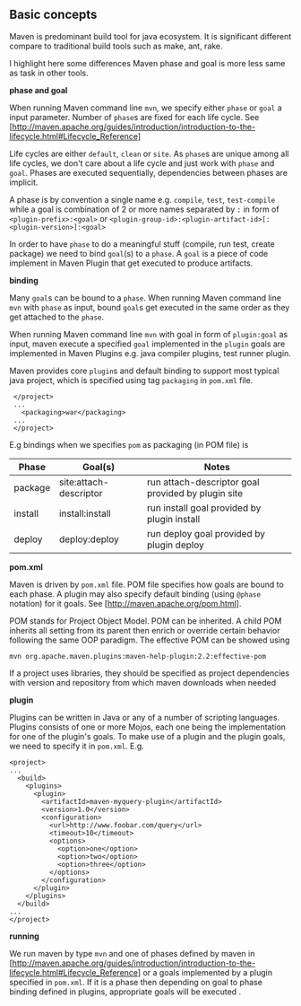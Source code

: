 ## Basic concepts

Maven is predominant build tool for java ecosystem. It is significant different compare to traditional build tools such as make, ant, rake. 

I highlight here some differences Maven phase and goal is more less same as task in other tools. 

**phase and goal**

When running Maven command line `mvn`, we specify either `phase` or `goal` a input parameter. Number of `phase`s are fixed for each life cycle. See [http://maven.apache.org/guides/introduction/introduction-to-the-lifecycle.html#Lifecycle_Reference]

Life cycles are either `default`, `clean` or `site`. As `phase`s are unique among all life cycles, we don't care about a life cycle and just work with `phase` and `goal`. Phases are executed sequentially,  dependencies between phases are implicit.

A phase is by convention a single name e.g. `compile`, `test`, `test-compile` while a goal is combination of 2 or more names separated by `:` in form of  `<plugin-prefix>:<goal>` or `<plugin-group-id>:<plugin-artifact-id>[:<plugin-version>]:<goal>`

In order to have `phase` to do a meaningful stuff (compile, run test,  create package) we need to bind  `goal`(s) to a `phase`. A `goal` is a piece of code implement in Maven Plugin that get executed to produce artifacts. 

**binding**

Many `goal`s can be bound to a `phase`. When running Maven command line `mvn` with `phase` as input, bound `goal`s get executed in the same order as they get attached to the `phase`. 

When running Maven command line `mvn` with goal in form of `plugin:goal` as input, maven execute a specified `goal` implemented in the `plugin` goals are implemented in Maven Plugins e.g. java compiler plugins, test runner plugin.

Maven provides core `plugin`s and default binding to support most typical java project, which is specified using tag `packaging` in `pom.xml` file. 
    
     </project>
     ...  
       <packaging>war</packaging>
     ...
     </project>

E.g  bindings when we specifies `pom` as packaging (in POM file) is

 Phase         | Goal(s)                | Notes 
 ------------- |------------------------| --------------------------------------------------
 package       | site:attach-descriptor | run attach-descriptor goal provided by plugin site
 install	   | install:install	    | run install goal provided by plugin install
 deploy	       | deploy:deploy	        | run deploy goal provided by plugin deploy

**pom.xml**

Maven is driven by `pom.xml` file. POM file specifies how goals are bound to each phase. A plugin may also specify default binding (using `@phase` notation) for it goals. See [http://maven.apache.org/pom.html].

POM stands for Project Object Model. POM can be inherited. A child POM inherits all setting from its parent then enrich or override certain behavior following the 
same OOP paradigm. The effective POM can be showed using 

    mvn org.apache.maven.plugins:maven-help-plugin:2.2:effective-pom

If a project uses libraries, they should be specified as project dependencies with version and repository from which maven downloads when needed

**plugin**

Plugins can be written in Java or any of a number of scripting languages. Plugins consists of one or more Mojos, each one being the implementation for one of the plugin's goals. To make use of a plugin and the plugin goals, we need to specify it in `pom.xml`. E.g.

    <project>
    ...
      <build>
        <plugins>
          <plugin>
            <artifactId>maven-myquery-plugin</artifactId>
            <version>1.0</version>
            <configuration>
              <url>http://www.foobar.com/query</url>
              <timeout>10</timeout>
              <options>
                <option>one</option>
                <option>two</option>
                <option>three</option>
              </options>
            </configuration>
          </plugin>
        </plugins>
      </build>
    ...
    </project>

**running**

We run maven by type `mvn` and one of phases defined by maven in [http://maven.apache.org/guides/introduction/introduction-to-the-lifecycle.html#Lifecycle_Reference] or a goals implemented by a plugin specified in `pom.xml`. If it is a phase then depending on goal to phase binding defined in plugins, appropriate goals will be executed .
